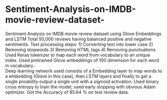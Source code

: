 # Sentiment-Analysis-on-IMDB-movie-review-dataset-

Sentiment Analysis on IMDB movie review dataset using Glove Embeddings and LSTM 
Total 50,000 reviews having balanced positive and negative sentiments. 
Text processing steps: 1) Converting text into lower case 2) Removing stopwords 3) Removing HTML tags 4) Removing punctuations 
Used Keras tokenizer to map each word from vocabulary to an unique index. 
Used pretrained Glove embeddings of 100 dimension for each word in vocabulary.  
Deep learning network used consists of a Embedding layer to map words to a embedding (Glove in this case), then LSTM layers and finally to get a single proability output a single unit with a sigmoid activation. 
Used binary cross entropy to train the model, used early stopping with obvious Adam optimizer. 
Got the Accuracy of 85.64 % on test review data. 
  
